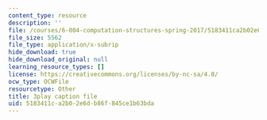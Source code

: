 ```yaml
---
content_type: resource
description: ''
file: /courses/6-004-computation-structures-spring-2017/5183411ca2b02e6db86f845ce1b63bda_TSmui37yrL8.srt
file_size: 5562
file_type: application/x-subrip
hide_download: true
hide_download_original: null
learning_resource_types: []
license: https://creativecommons.org/licenses/by-nc-sa/4.0/
ocw_type: OCWFile
resourcetype: Other
title: 3play caption file
uid: 5183411c-a2b0-2e6d-b86f-845ce1b63bda
---
```

